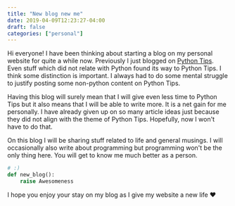 ```yaml
---
title: "New blog new me"
date: 2019-04-09T12:23:27-04:00
draft: false
categories: ["personal"]
---
```


Hi everyone! I have been thinking about starting a blog on my personal website for quite a while now. Previously I just blogged on [Python Tips](https://pythontips.com). Even stuff which did not relate with Python found its way to Python Tips. I think some distinction is important. I always had to do some mental struggle to justify posting some non-python content on Python Tips. 

Having this blog will surely mean that I will give even less time to Python Tips but it also means that I will be able to write more. It is a net gain for me personally. I have already given up on so many article ideas just because they did not align with the theme of Python Tips. Hopefully, now I won't have to do that.

On this blog I will be sharing stuff related to life and general musings. I will occasionally also write about programming but programming won't be the only thing here. You will get to know me much better as a person. 

```python
# :)
def new_blog():
    raise Awesomeness
```

I hope you enjoy your stay on my blog as I give my website a new life :heart:



